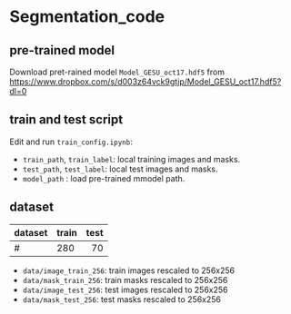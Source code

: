 # Segmentation_code

## pre-trained model
Download pret-rained model `Model_GESU_oct17.hdf5` from https://www.dropbox.com/s/d003z64vck9gtjp/Model_GESU_oct17.hdf5?dl=0

## train and test script
Edit and run `train_config.ipynb`:

 - `train_path`, `train_label`: local training images and masks.
 - `test_path`, `test_label`: local test images and masks.
 - `model_path` : load pre-trained mmodel path.

## dataset

| dataset  | train | test |
|:--------------- |----|----:|
| # |  280 | 70 |

- `data/image_train_256`: train images rescaled to 256x256
- `data/mask_train_256`: train masks rescaled to 256x256
- `data/image_test_256`: test images rescaled to 256x256
- `data/mask_test_256`: test masks rescaled to 256x256

